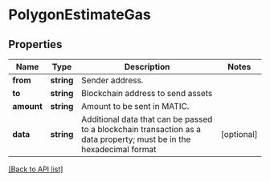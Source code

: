 # PolygonEstimateGas

## Properties

Name | Type | Description | Notes
------------ | ------------- | ------------- | -------------
**from** | **string** | Sender address. |
**to** | **string** | Blockchain address to send assets |
**amount** | **string** | Amount to be sent in MATIC. |
**data** | **string** | Additional data that can be passed to a blockchain transaction as a data property; must be in the hexadecimal format | [optional]

[[Back to API list]](../../README.md#api-endpoints)
